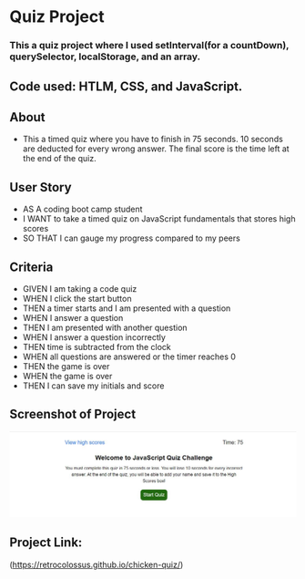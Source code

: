 # Quiz Project

  ### This a quiz project where I used setInterval(for a countDown), querySelector, localStorage, and an array.  

  ## Code used: HTLM, CSS, and JavaScript.

  ## About

   * This a timed quiz where you have to finish in 75 seconds. 10 seconds are deducted for every wrong answer.  The final score is the time left at the end of the quiz.  
   
  ## User Story

   * AS A coding boot camp student
   * I WANT to take a timed quiz on JavaScript fundamentals that stores high scores
   * SO THAT I can gauge my progress compared to my peers 

  ## Criteria

  * GIVEN I am taking a code quiz
  * WHEN I click the start button
  * THEN a timer starts and I am presented with a question
  * WHEN I answer a question
  * THEN I am presented with another question
  * WHEN I answer a question incorrectly
  * THEN time is subtracted from the clock
  * WHEN all questions are answered or the timer reaches 0
  * THEN the game is over
  * WHEN the game is over
  * THEN I can save my initials and score
 
   

   ## Screenshot of Project
   ![screenshot of JavaScript Quiz](https://github.com/RetroColossus/chicken-quiz/blob/main/assets/images/quiz.picture.JPG)

   ## Project Link:

   (https://retrocolossus.github.io/chicken-quiz/)
